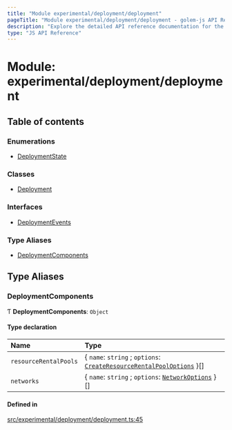 ```yaml
---
title: "Module experimental/deployment/deployment"
pageTitle: "Module experimental/deployment/deployment - golem-js API Reference"
description: "Explore the detailed API reference documentation for the Module experimental/deployment/deployment within the golem-js SDK for the Golem Network."
type: "JS API Reference"
---
```

# Module: experimental/deployment/deployment

## Table of contents

### Enumerations

- [DeploymentState](../enums/experimental_deployment_deployment.DeploymentState)

### Classes

- [Deployment](../classes/experimental_deployment_deployment.Deployment)

### Interfaces

- [DeploymentEvents](../interfaces/experimental_deployment_deployment.DeploymentEvents)

### Type Aliases

- [DeploymentComponents](experimental_deployment_deployment#deploymentcomponents)

## Type Aliases

### DeploymentComponents

Ƭ **DeploymentComponents**: `Object`

#### Type declaration

| Name | Type |
| :------ | :------ |
| `resourceRentalPools` | \{ `name`: `string` ; `options`: [`CreateResourceRentalPoolOptions`](../interfaces/experimental_deployment_builder.CreateResourceRentalPoolOptions)  }[] |
| `networks` | \{ `name`: `string` ; `options`: [`NetworkOptions`](../interfaces/network_network_module.NetworkOptions)  }[] |

#### Defined in

[src/experimental/deployment/deployment.ts:45](https://github.com/golemfactory/golem-js/blob/570126bc/src/experimental/deployment/deployment.ts#L45)
